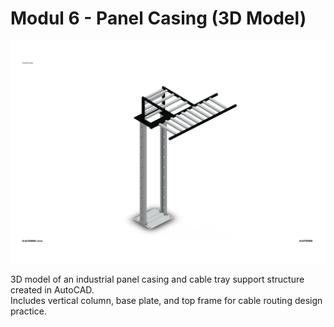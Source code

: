 # Modul 6 - Panel Casing (3D Model)

![Panel Casing 3D](preview.jpg)

3D model of an industrial panel casing and cable tray support structure created in AutoCAD.  
Includes vertical column, base plate, and top frame for cable routing design practice.

